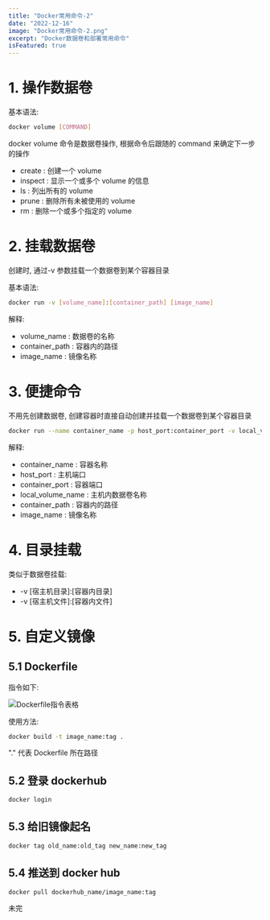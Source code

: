 ```yaml
---
title: "Docker常用命令-2"
date: "2022-12-16"
image: "Docker常用命令-2.png"
excerpt: "Docker数据卷和部署常用命令"
isFeatured: true
---
```


# 1. 操作数据卷

基本语法:

```bash
docker volume [COMMAND]
```

docker volume 命令是数据卷操作, 根据命令后跟随的 command 来确定下一步的操作

- create : 创建一个 volume
- inspect : 显示一个或多个 volume 的信息
- ls : 列出所有的 volume
- prune : 删除所有未被使用的 volume
- rm : 删除一个或多个指定的 volume

# 2. 挂载数据卷

创建时, 通过-v 参数挂载一个数据卷到某个容器目录

基本语法:

```bash
docker run -v [volume_name]:[container_path] [image_name]
```

解释:

- volume_name : 数据卷的名称
- container_path : 容器内的路径
- image_name : 镜像名称

# 3. 便捷命令

不用先创建数据卷, 创建容器时直接自动创建并挂载一个数据卷到某个容器目录

```bash
docker run --name container_name -p host_port:container_port -v local_volume_name:container_path -d image_name
```

解释:

- container_name : 容器名称
- host_port : 主机端口
- container_port : 容器端口
- local_volume_name : 主机内数据卷名称
- container_path : 容器内的路径
- image_name : 镜像名称

# 4. 目录挂载

类似于数据卷挂载:

- -v [宿主机目录]:[容器内目录]
- -v [宿主机文件]:[容器内文件]

# 5. 自定义镜像

## 5.1 Dockerfile

指令如下:

![Dockerfile指令表格](dockerfile.jpg)

使用方法:

```bash
docker build -t image_name:tag .
```

"." 代表 Dockerfile 所在路径

## 5.2 登录 dockerhub

```bash
docker login
```

## 5.3 给旧镜像起名

```bash
docker tag old_name:old_tag new_name:new_tag
```

## 5.4 推送到 docker hub

```bash
docker pull dockerhub_name/image_name:tag
```

未完
